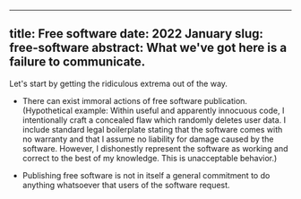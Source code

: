 --------------------------------------------------------------------------------
title:    Free software
date:     2022 January
slug:     free-software
abstract: What we've got here is a failure to communicate.
--------------------------------------------------------------------------------

Let's start by getting the ridiculous extrema out of the way.

  * There can exist immoral actions of free software publication. (Hypothetical example: Within useful and apparently innocuous code, I intentionally craft a concealed flaw which randomly deletes user data. I include standard legal boilerplate stating that the software comes with no warranty and that I assume no liability for damage caused by the software. However, I dishonestly represent the software as working and correct to the best of my knowledge. This is unacceptable behavior.)

  * Publishing free software is not in itself a general commitment to do anything whatsoever that users of the software request.

